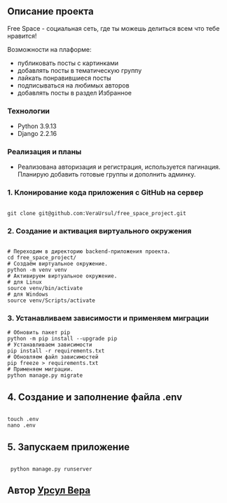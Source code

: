 ## Описание проекта

Free Space - социальная сеть, где ты можешь делиться всем что тебе нравится!

Возможности на плаформе:
- публиковать посты с картинками
- добавлять посты в тематическую группу
- лайкать понравившиеся посты
- подписываться на любимых авторов
- добавлять посты в раздел Избранное

### Технологии

- Python 3.9.13
- Django 2.2.16

### Реализация и планы

- Реализована авторизация и регистрация, используется пагинация. Планирую добавить готовые группы и дополнить админку.

### 1. Клонирование кода приложения с GitHub на сервер
```

git clone git@github.com:VeraUrsul/free_space_project.git

```
### 2. Создание и активация виртуального окружения
```

# Переходим в директорию backend-приложения проекта.
cd free_space_project/
# Создаём виртуальное окружение.
python -m venv venv
# Активируем виртуальное окружение.
# для Linux
source venv/bin/activate
# для Windows
source venv/Scripts/activate

```

### 3. Устанавливаем зависимости и применяем миграции
```
# Обновить пакет pip
python -m pip install --upgrade pip
# Устанавливаем зависимости
pip install -r requirements.txt
# Обновляем файл зависимостей
pip freeze > requirements.txt
# Применяем миграции.
python manage.py migrate

```

## 4. Создание и заполнение файла .env

```

touch .env
nano .env

```

## 5. Запускаем приложение

```

 python manage.py runserver

 ```

## Автор [Урсул Вера](https://github.com/VeraUrsul)
